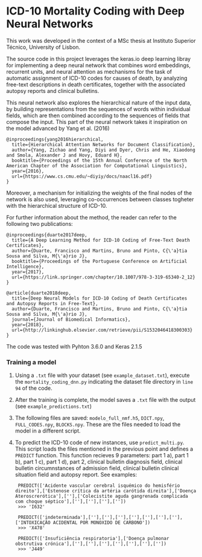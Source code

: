 # ICD-10 Mortality Coding with Deep Neural Networks

This work was developed in the context of a MSc thesis at Instituto Superior Técnico, University of Lisbon.

The source code in this project leverages the keras.io deep learning libray for implementing a deep neural network that combines word embeddings, recurrent units, and neural attention as mechanisms for the task of automatic assignment of ICD-10 codes for causes of death, by analyzing free-text descriptions in death certificates, together with the associated autopsy reports and clinical bulletins.

This neural network also explores the hierarchical nature of the input data, by building representations from the sequences of words within individual fields, which are then combined according to the sequences of fields that compose the input. This part of the neural network takes it inspiration on the model advanced by Yang et al. (2016)

    @inproceedings{yang2016hierarchical,
      title={Hierarchical Attention Networks for Document Classification},
      author={Yang, Zichao and Yang, Diyi and Dyer, Chris and He, Xiaodong and Smola, Alexander J and Hovy, Eduard H},
      booktitle={Proceedings of the 15th Annual Conference of the North American Chapter of the Association for Computational Linguistics},
      year={2016},
      url={https://www.cs.cmu.edu/~diyiy/docs/naacl16.pdf}
    }

Moreover, a mechanism for initializing the weights of the final nodes of the network is also used, leveraging co-occurrences between classes togheter with the hierarchical structure of ICD-10.

For further information about the method, the reader can refer to the following two publications: 

    @inproceedings{duarte2017deep,
      title={A Deep Learning Method for ICD-10 Coding of Free-Text Death Certificates},
      author={Duarte, Francisco and Martins, Bruno and Pinto, C{\'a}tia Sousa and Silva, M{\'a}rio J},
      booktitle={Proceedings of the Portuguese Conference on Artificial Intelligence},
      year={2017},
      url={https://link.springer.com/chapter/10.1007/978-3-319-65340-2_12}
    }

    @article{duarte2018deep,
      title={Deep Neural Models for ICD-10 Coding of Death Certificates and Autopsy Reports in Free-Text},
      author={Duarte, Francisco and Martins, Bruno and Pinto, C{\'a}tia Sousa and Silva, M{\'a}rio J},
      journal={Journal of Biomedical Informatics},
      year={2018},
      url={http://linkinghub.elsevier.com/retrieve/pii/S1532046418300303}
    }

The code was tested with Pyhton 3.6.0 and Keras 2.1.5

### Training a model

1. Using a `.txt` file with your dataset (see `example_dataset.txt`), execute the `mortality_coding_dnn.py` indicating the dataset file directory in `line 94` of the code.

2. After the training is complete, the model saves a `.txt` file with the output (see `example_predictions.txt`)

3. The following files are saved: `modelo_full_nmf.h5`, `DICT.npy`, `FULL_CODES.npy`, `BLOCKS.npy`. These are the files needed to load the model in a different script.

4. To predict the ICD-10 code of new instances, use `predict_multi.py`. This script loads the files mentioned in the previous point and defines a `PREDICT` function. This function recieves 9 parameters: part 1 a), part 1 b), part 1 c), part 1 d), part 2, clinical bulletin diagnosis field, clinical bulletin circumnstances of admission field, clinical bulletin clinical situation field and autopsy report. See examples:

        PREDICT(['Acidente vascular cerebral isquémico do hemisfério direito'],['Estenose crítica da artéria carótida direita'],['Doença Ateroscrerótica'],[''],['Colecistite aguda gangrenada complicada com choque séptico'],[''],[''],[''],[''])
        >>> 'I632'
    
        PREDICT(['indeterminada'],[''],[''],[''],[''],[''],[''],[''],['INTOXICAÇÃO ACIDENTAL POR MONOXIDO DE CARBONO'])
        >>> 'X478'
        
        PREDICT(['Insuficiência respiratoria'],['Doença pulmonar obstrutiva crónica'],[''],[''],[''],[''],[''],[''],[''])
        >>> 'J449'
